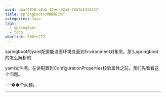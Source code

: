 ```yaml
---
uuid: bbaf4818-c0ab-11ec-92a1-7557b2313227
title: springboot环境解析分析
categories: Java
tags:
  - springBoot
  - todo
abbrlink: 508fe272
---
```


springboot的yaml配置能设置环境变量到Environment对象里。那么springboot的怎么解析的

yaml文件呢。在讲配置到ConfigurationProperties校验属性之前，我们先看看这个问题。

---��个问题。

---
